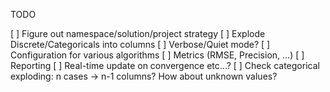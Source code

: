 TODO

[ ] Figure out namespace/solution/project strategy
[ ] Explode Discrete/Categoricals into columns
[ ] Verbose/Quiet mode?
[ ] Configuration for various algorithms
[ ] Metrics (RMSE, Precision, ...)
[ ] Reporting
[ ] Real-time update on convergence etc...?
[ ] Check categorical exploding: n cases -> n-1 columns? How about unknown values?
